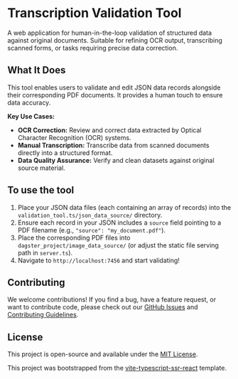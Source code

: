 # Transcription Validation Tool

A web application for human-in-the-loop validation of structured data against original documents. Suitable for refining OCR output, transcribing scanned forms, or tasks requiring precise data correction.

## What It Does

This tool enables users to validate and edit JSON data records alongside their corresponding PDF documents. It provides a human touch to ensure data accuracy.

**Key Use Cases:**

- **OCR Correction:** Review and correct data extracted by Optical Character Recognition (OCR) systems.
- **Manual Transcription:** Transcribe data from scanned documents directly into a structured format.
- **Data Quality Assurance:** Verify and clean datasets against original source material.

## To use the tool

1. Place your JSON data files (each containing an array of records) into the `validation_tool.ts/json_data_source/` directory.
2. Ensure each record in your JSON includes a `source` field pointing to a PDF filename (e.g., `"source": "my_document.pdf"`).
3. Place the corresponding PDF files into `dagster_project/image_data_source/` (or adjust the static file serving path in `server.ts`).
4. Navigate to `http://localhost:7456` and start validating!

## Contributing

We welcome contributions! If you find a bug, have a feature request, or want to contribute code, please check out our [GitHub Issues](https://github.com/saul/businessCardGenAI/issues) and [Contributing Guidelines](https://github.com/saul/businessCardGenAI/blob/main/CONTRIBUTING.md).

## License

This project is open-source and available under the [MIT License](https://github.com/saul/businessCardGenAI/blob/main/LICENSE).

This project was bootstrapped from the [vite-typescript-ssr-react](https://github.com/jonluca/vite-typescript-ssr-react) template.
